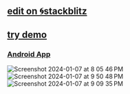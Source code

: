 ## <a href="https://stackblitz.com/~/github.com/sudo-self/vercel-ai-chat-sveltekit-openai">edit on&nbsp;🌀stackblitz</a>
## <a href="https://vercel-ai-chat-sveltekit-openai-sudo-self.vercel.app/">try demo</a>
### <a href="https://github.com/sudo-self/vercel-ai-chat-sveltekit-openai/archive/refs/tags/apk.zip">Android App</a>
![Screenshot 2024-01-07 at 8 05 46 PM](https://github.com/sudo-self/vercel-ai-chat-sveltekit-openai/assets/119916323/a2bf0a68-fefa-4eb2-8e04-5e544cdc3ef1)
![Screenshot 2024-01-07 at 9 50 48 PM](https://github.com/sudo-self/vercel-ai-chat-sveltekit-openai/assets/119916323/9cec1616-db01-4d64-8924-0b3850ce0df3)
![Screenshot 2024-01-07 at 9 09 35 PM](https://github.com/sudo-self/vercel-ai-chat-sveltekit-openai/assets/119916323/d670871f-a576-41f2-95d8-1c3a53270c8e)




